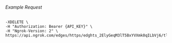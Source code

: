 
###### Example Request
```curl \
-XDELETE \
-H "Authorization: Bearer {API_KEY}" \
-H "Ngrok-Version: 2" \
https://api.ngrok.com/edges/https/edghts_2ElyGeqM3lT5BxYVXmk0qILbVj6/tls_termination
